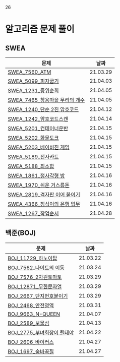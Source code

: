 26

# 알고리즘 문제 풀이 

## SWEA

| 문제                                                         | 날짜     |
| ------------------------------------------------------------ | -------- |
| [SWEA_7560_ATM](SWEA_7560_ATM.py)                            | 21.03.29 |
| [SWEA_5099_피자굽기](SWEA_5099_피자굽기.py)                  | 21.04.03 |
| [SWEA_1231_중위순회](SWEA_1231_중위순회.py)                  | 21.04.05 |
| [SWEA_7465_창용마을 무리의 개수](SWEA_7465_창용마을무리의개수.py) | 21.04.05 |
| [SWEA_1240_단순 2진 암호코드](SWEA_1240_단순2진암호코드.py)  | 21.04.12 |
| [SWEA_1242_암호코드스캔](SWEA_1242_암호코드스캔.py)          | 21.04.14 |
| [SWEA_5201_컨테이너운반](SWEA_5201_컨테이너운반.py)          | 21.04.15 |
| [SWEA_5202_화물도크](SWEA_5202_화물도크.py)                  | 21.04.15 |
| [SWEA_5203_베이비진 게임](SWEA_5203_베이비진게임.py)         | 21.04.15 |
| [SWEA_5189_전자카트](SWEA_5189_전자카트.py)                  | 21.04.15 |
| [SWEA_5188_최소합](SWEA_5188_최소합.py)                      | 21.04.15 |
| [SWEA_1861_정사각형 방](SWEA_1861_정사각형방.py)             | 21.04.16 |
| [SWEA_1970_쉬운 거스름돈](SWEA_1970_쉬운거스름돈.py)         | 21.04.16 |
| [SWEA_2819_격자판 이어 붙이기](SWEA_2819_격자판이어붙이기.py) | 21.04.16 |
| [SWEA_4366_정식이의 은행 업무](SWEA_4366_정식이의은행업무.py) | 21.04.16 |
| [SWEA_1267_작업순서](SWEA_1267_작업순서.py)                  | 21.04.28 |



## 백준(BOJ)

| 문제                                                       | 날짜     |
| ---------------------------------------------------------- | -------- |
| [BOJ_11729_하노이탑](BOJ_11729_하노이탑.py)                | 21.03.22 |
| [BOJ_7562_나이트의 이동](BOJ_7562_나이트의이동.py)         | 21.03.24 |
| [BOJ_7576_2차원토마토](BOJ_7576_2차원토마토.py)            | 21.03.29 |
| [BOJ_12871_무한문자열](BOJ_12871_무한문자열.py)            | 21.03.29 |
| [BOJ_2667_단지번호붙이기](BOJ_2667_단지번호붙이기.py)      | 21.03.29 |
| [BOJ_2468_안전영역](BOJ_2468_안전영역.py)                  | 21.03.31 |
| [BOJ_9663_N-QUEEN](BOJ_9663_NQUEEN.py)                     | 21.04.07 |
| [BOJ_2589_보물섬](BOJ_2589_보물섬.py)                      | 21.04.13 |
| [BOJ_2775_부녀회장이 될테야](BOJ_2775_부녀회장이될테야.py) | 21.04.22 |
| [BOJ_2606_바이러스](BOJ_2606_바이러스_다시해보기.py)       | 21.04.27 |
| [BOJ_1697_숨바꼭질](BOJ_1697_숨바꼭질.py)                  | 21.04.27 |


